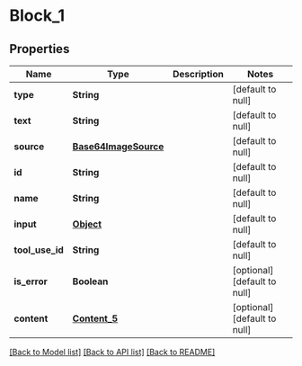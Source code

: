 # Block_1
## Properties

| Name | Type | Description | Notes |
|------------ | ------------- | ------------- | -------------|
| **type** | **String** |  | [default to null] |
| **text** | **String** |  | [default to null] |
| **source** | [**Base64ImageSource**](Base64ImageSource.md) |  | [default to null] |
| **id** | **String** |  | [default to null] |
| **name** | **String** |  | [default to null] |
| **input** | [**Object**](.md) |  | [default to null] |
| **tool\_use\_id** | **String** |  | [default to null] |
| **is\_error** | **Boolean** |  | [optional] [default to null] |
| **content** | [**Content_5**](Content_5.md) |  | [optional] [default to null] |

[[Back to Model list]](../README.md#documentation-for-models) [[Back to API list]](../README.md#documentation-for-api-endpoints) [[Back to README]](../README.md)

